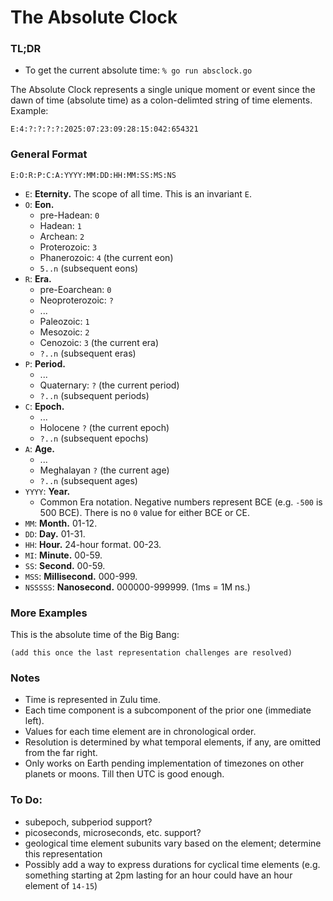 # The Absolute Clock

### TL;DR
* To get the current absolute time: `% go run absclock.go`

The Absolute Clock represents a single unique moment or event since the dawn of time (absolute time) as a colon-delimted string of time elements. Example:

`E:4:?:?:?:?:2025:07:23:09:28:15:042:654321`


### General Format

`E:O:R:P:C:A:YYYY:MM:DD:HH:MM:SS:MS:NS`

* `E`: **Eternity.** The scope of all time. This is an invariant `E`.
* `O`: **Eon.**
    * pre-Hadean: `0`
    * Hadean: `1`
    * Archean: `2`
    * Proterozoic: `3`
    * Phanerozoic: `4` (the current eon)
    * `5..n` (subsequent eons)
* `R`: **Era.**
    * pre-Eoarchean: `0`
    * Neoproterozoic: `?`
    * ...
    * Paleozoic: `1`
    * Mesozoic: `2`
    * Cenozoic: `3` (the current era)
    * `?..n` (subsequent eras)
* `P`: **Period.**
    * ...
    * Quaternary: `?` (the current period)
    * `?..n` (subsequent periods)
* `C`: **Epoch.** 
    * ...
    * Holocene `?` (the current epoch)
    * `?..n` (subsequent epochs)
* `A`: **Age.**
    * ...
    * Meghalayan `?` (the current age)
    * `?..n` (subsequent ages)
* `YYYY`: **Year.**
    * Common Era notation. Negative numbers represent BCE (e.g. `-500` is 500 BCE). There is no `0` value for either BCE or CE.
* `MM`: **Month.** 01-12.
* `DD`: **Day.** 01-31.
* `HH`: **Hour.** 24-hour format. 00-23.
* `MI`: **Minute.** 00-59.
* `SS`: **Second.** 00-59.
* `MSS`: **Millisecond.** 000-999.
* `NSSSSS`: **Nanosecond.** 000000-999999. (1ms = 1M ns.)

### More Examples

This is the absolute time of the Big Bang:

`(add this once the last representation challenges are resolved)`

### Notes
* Time is represented in Zulu time.
* Each time component is a subcomponent of the prior one (immediate left).
* Values for each time element are in chronological order.
* Resolution is determined by what temporal elements, if any, are omitted from the far right.
* Only works on Earth pending implementation of timezones on other planets or moons. Till then UTC is good enough.

### To Do:
* subepoch, subperiod support? 
* picoseconds, microseconds, etc. support?
* geological time element subunits vary based on the element; determine this representation
* Possibly add a way to express durations for cyclical time elements (e.g. something starting at 2pm lasting for an hour could have an hour element of `14-15`)
